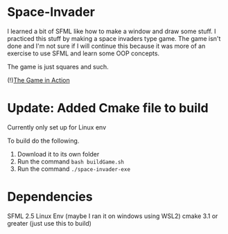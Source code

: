 # Space-Invader

I learned a bit of SFML like how to make a window and draw some stuff.
I practiced this stuff by making a space invaders type game. 
The game isn't done and I'm not sure if I will continue this because 
it was more of an exercise to use SFML and learn some OOP concepts.

The game is just squares and such.

(!)[The Game in Action](https://github.com/Mr-Hernandez/space-invader/blob/main/assets/images/space-invader.PNG?raw=true "Space-Invader")

# Update: Added Cmake file to build
Currently only set up for Linux env

To build do the following.
1. Download it to its own folder
2. Run the command ```bash buildGame.sh```
3. Run the command ```./space-invader-exe```

# Dependencies
SFML 2.5
Linux Env (maybe I ran it on windows using WSL2)
cmake 3.1 or greater (just use this to build)
